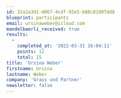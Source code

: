 ```yaml
---
id: 32a2a3d1-d067-4cdf-93e5-b88c81807dd8
blueprint: participants
email: ursinaweber@icloud.com
mandelbaerli_received: true
results:
  -
    completed_at: '2022-03-31 16:04:11'
    points: 12
    total: 15
title: 'Ursina Weber'
firstname: Ursina
lastname: Weber
company: 'Grass und Partner'
newsletter: false
---
```

